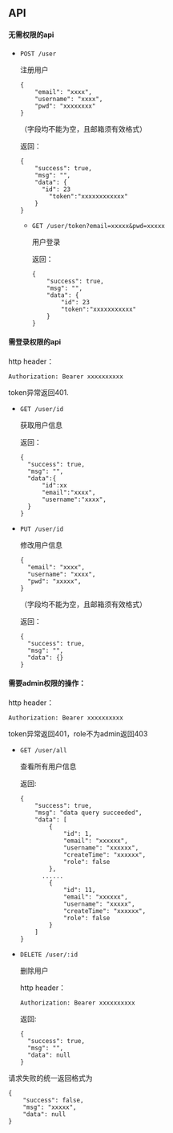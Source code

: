 ## API

#### 无需权限的api

- `POST /user`

  注册用户

  ```
  {
      "email": "xxxx",
      "username": "xxxx",
      "pwd": "xxxxxxxx"
  }
  ```

  （字段均不能为空，且邮箱须有效格式）

  返回：

  ```
  {
      "success": true,
      "msg": "",
      "data": {
        "id": 23
          "token":"xxxxxxxxxxxx"
      }
  }
  ```

  - `GET /user/token?email=xxxxx&pwd=xxxxx`

    用户登录

    返回：

    ```
    {
        "success": true,
        "msg": "",
        "data": {
            "id": 23
            "token":"xxxxxxxxxxx"
        }
    }
    ```

#### 需登录权限的api

http header：

```
Authorization: Bearer xxxxxxxxxx
```

token异常返回401.

- `GET /user/id`

  获取用户信息

  返回：

  ```
  {
  	"success": true,
  	"msg": "",
  	"data":{
  		"id":xx
  		"email":"xxxx",
  		"username":"xxxx",
  	}
  }
  ```


- `PUT /user/id`

  修改用户信息

  ```
  {
  	"email": "xxxx",
  	"username": "xxxx",
  	"pwd": "xxxxx",
  }
  ```

  （字段均不能为空，且邮箱须有效格式）

  返回：

  ```
  {
  	"success": true,
  	"msg": "",
  	"data": {}
  }
  ```

#### 需要admin权限的操作：

http header：

```
Authorization: Bearer xxxxxxxxxx
```

token异常返回401，role不为admin返回403

- `GET /user/all`

  查看所有用户信息

  返回:

  ```
  {
      "success": true,
      "msg": "data query succeeded",
      "data": [
          {
              "id": 1,
              "email": "xxxxxx",
              "username": "xxxxxx",
              "createTime": "xxxxxx",
              "role": false
          },
  		......
          {
              "id": 11,
              "email": "xxxxxx",
              "username": "xxxxx",
              "createTime": "xxxxxx",
              "role": false
          }
      ]
  }
  ```

- `DELETE /user/:id`

  删除用户

  http header：

  ```
  Authorization: Bearer xxxxxxxxxx
  ```

  返回:

  ```
  {
  	"success": true,
  	"msg": "",
  	"data": null
  }
  ```

请求失败的统一返回格式为

```
{
	"success": false,
	"msg": "xxxxx",
	"data": null
}
```

## 